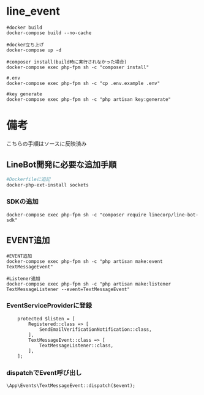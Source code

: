 # line_event

```
#docker build
docker-compose build --no-cache

#docker立ち上げ
docker-compose up -d

#composer install(build時に実行されなかった場合)
docker-compose exec php-fpm sh -c "composer install"

#.env
docker-compose exec php-fpm sh -c "cp .env.example .env"

#key generate
docker-compose exec php-fpm sh -c "php artisan key:generate"

```

# 備考
こちらの手順はソースに反映済み
## LineBot開発に必要な追加手順
```dockerfile
#Dockerfileに追記
docker-php-ext-install sockets
```

### SDKの追加
```
docker-compose exec php-fpm sh -c "composer require linecorp/line-bot-sdk"
```

## EVENT追加

```
#EVENT追加
docker-compose exec php-fpm sh -c "php artisan make:event TextMessageEvent"

#Listener追加
docker-compose exec php-fpm sh -c "php artisan make:listener TextMessageListener --event=TextMessageEvent"
```

### EventServiceProviderに登録
```
    protected $listen = [
        Registered::class => [
            SendEmailVerificationNotification::class,
        ],
        TextMessageEvent::class => [
            TextMessageListener::class,
        ],
    ];

```

### dispatchでEvent呼び出し
```
\App\Events\TextMessageEvent::dispatch($event);
```
